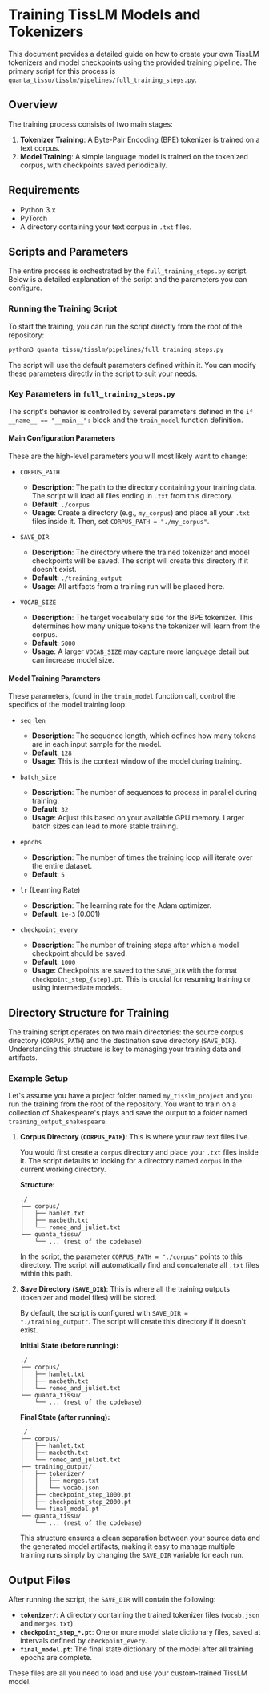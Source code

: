 # Training TissLM Models and Tokenizers

This document provides a detailed guide on how to create your own TissLM tokenizers and model checkpoints using the provided training pipeline. The primary script for this process is `quanta_tissu/tisslm/pipelines/full_training_steps.py`.

## Overview

The training process consists of two main stages:
1.  **Tokenizer Training**: A Byte-Pair Encoding (BPE) tokenizer is trained on a text corpus.
2.  **Model Training**: A simple language model is trained on the tokenized corpus, with checkpoints saved periodically.

## Requirements

- Python 3.x
- PyTorch
- A directory containing your text corpus in `.txt` files.

## Scripts and Parameters

The entire process is orchestrated by the `full_training_steps.py` script. Below is a detailed explanation of the script and the parameters you can configure.

### Running the Training Script

To start the training, you can run the script directly from the root of the repository:

```bash
python3 quanta_tissu/tisslm/pipelines/full_training_steps.py
```

The script will use the default parameters defined within it. You can modify these parameters directly in the script to suit your needs.

### Key Parameters in `full_training_steps.py`

The script's behavior is controlled by several parameters defined in the `if __name__ == "__main__":` block and the `train_model` function definition.

#### Main Configuration Parameters

These are the high-level parameters you will most likely want to change:

-   `CORPUS_PATH`
    -   **Description**: The path to the directory containing your training data. The script will load all files ending in `.txt` from this directory.
    -   **Default**: `./corpus`
    -   **Usage**: Create a directory (e.g., `my_corpus`) and place all your `.txt` files inside it. Then, set `CORPUS_PATH = "./my_corpus"`.

-   `SAVE_DIR`
    -   **Description**: The directory where the trained tokenizer and model checkpoints will be saved. The script will create this directory if it doesn't exist.
    -   **Default**: `./training_output`
    -   **Usage**: All artifacts from a training run will be placed here.

-   `VOCAB_SIZE`
    -   **Description**: The target vocabulary size for the BPE tokenizer. This determines how many unique tokens the tokenizer will learn from the corpus.
    -   **Default**: `5000`
    -   **Usage**: A larger `VOCAB_SIZE` may capture more language detail but can increase model size.

#### Model Training Parameters

These parameters, found in the `train_model` function call, control the specifics of the model training loop:

-   `seq_len`
    -   **Description**: The sequence length, which defines how many tokens are in each input sample for the model.
    -   **Default**: `128`
    -   **Usage**: This is the context window of the model during training.

-   `batch_size`
    -   **Description**: The number of sequences to process in parallel during training.
    -   **Default**: `32`
    -   **Usage**: Adjust this based on your available GPU memory. Larger batch sizes can lead to more stable training.

-   `epochs`
    -   **Description**: The number of times the training loop will iterate over the entire dataset.
    -   **Default**: `5`

-   `lr` (Learning Rate)
    -   **Description**: The learning rate for the Adam optimizer.
    -   **Default**: `1e-3` (0.001)

-   `checkpoint_every`
    -   **Description**: The number of training steps after which a model checkpoint should be saved.
    -   **Default**: `1000`
    -   **Usage**: Checkpoints are saved to the `SAVE_DIR` with the format `checkpoint_step_{step}.pt`. This is crucial for resuming training or using intermediate models.

## Directory Structure for Training

The training script operates on two main directories: the source corpus directory (`CORPUS_PATH`) and the destination save directory (`SAVE_DIR`). Understanding this structure is key to managing your training data and artifacts.

### Example Setup

Let's assume you have a project folder named `my_tisslm_project` and you run the training from the root of the repository. You want to train on a collection of Shakespeare's plays and save the output to a folder named `training_output_shakespeare`.

1.  **Corpus Directory (`CORPUS_PATH`)**: This is where your raw text files live.

    You would first create a `corpus` directory and place your `.txt` files inside it. The script defaults to looking for a directory named `corpus` in the current working directory.

    **Structure:**
    ```
    ./
    ├── corpus/
    │   ├── hamlet.txt
    │   ├── macbeth.txt
    │   └── romeo_and_juliet.txt
    └── quanta_tissu/
        └── ... (rest of the codebase)
    ```

    In the script, the parameter `CORPUS_PATH = "./corpus"` points to this directory. The script will automatically find and concatenate all `.txt` files within this path.

2.  **Save Directory (`SAVE_DIR`)**: This is where all the training outputs (tokenizer and model files) will be stored.

    By default, the script is configured with `SAVE_DIR = "./training_output"`. The script will create this directory if it doesn't exist.

    **Initial State (before running):**
    ```
    ./
    ├── corpus/
    │   ├── hamlet.txt
    │   ├── macbeth.txt
    │   └── romeo_and_juliet.txt
    └── quanta_tissu/
        └── ... (rest of the codebase)
    ```

    **Final State (after running):**
    ```
    ./
    ├── corpus/
    │   ├── hamlet.txt
    │   ├── macbeth.txt
    │   └── romeo_and_juliet.txt
    ├── training_output/
    │   ├── tokenizer/
    │   │   ├── merges.txt
    │   │   └── vocab.json
    │   ├── checkpoint_step_1000.pt
    │   ├── checkpoint_step_2000.pt
    │   └── final_model.pt
    └── quanta_tissu/
        └── ... (rest of the codebase)
    ```

    This structure ensures a clean separation between your source data and the generated model artifacts, making it easy to manage multiple training runs simply by changing the `SAVE_DIR` variable for each run.

## Output Files

After running the script, the `SAVE_DIR` will contain the following:

-   **`tokenizer/`**: A directory containing the trained tokenizer files (`vocab.json` and `merges.txt`).
-   **`checkpoint_step_*.pt`**: One or more model state dictionary files, saved at intervals defined by `checkpoint_every`.
-   **`final_model.pt`**: The final state dictionary of the model after all training epochs are complete.

These files are all you need to load and use your custom-trained TissLM model.